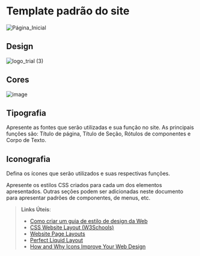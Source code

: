 # Template padrão do site
![Página_Inicial](https://github.com/ICEI-PUC-Minas-PMV-SI/pmv-si-2024-1-pe1-t2-monitorbemestarestudantil/assets/160251890/9052931b-2025-429d-a971-2ed372d08e9d)


## Design
![logo_trial (3)](https://github.com/ICEI-PUC-Minas-PMV-SI/pmv-si-2024-1-pe1-t2-monitorbemestarestudantil/assets/160251890/7493cfc7-7712-4264-b2b4-8989aed6f6f9)



## Cores

![image](https://github.com/ICEI-PUC-Minas-PMV-SI/pmv-si-2024-1-pe1-t2-monitorbemestarestudantil/assets/160251890/11eab800-032e-4c55-a617-04ef384efc3b)


## Tipografia

Apresente as fontes que serão utilizadas e sua função no site. As principais funções são: Título de página, Título de Seção, Rótulos de componentes e Corpo de Texto.


## Iconografia

Defina os ícones que serão utilizados e suas respectivas funções.

Apresente os estilos CSS criados para cada um dos elementos apresentados.
Outras seções podem ser adicionadas neste documento para apresentar padrões de componentes, de menus, etc.


> **Links Úteis**:
>
> -  [Como criar um guia de estilo de design da Web](https://edrodrigues.com.br/blog/como-criar-um-guia-de-estilo-de-design-da-web/#)
> - [CSS Website Layout (W3Schools)](https://www.w3schools.com/css/css_website_layout.asp)
> - [Website Page Layouts](http://www.cellbiol.com/bioinformatics_web_development/chapter-3-your-first-web-page-learning-html-and-css/website-page-layouts/)
> - [Perfect Liquid Layout](https://matthewjamestaylor.com/perfect-liquid-layouts)
> - [How and Why Icons Improve Your Web Design](https://usabilla.com/blog/how-and-why-icons-improve-you-web-design/)
